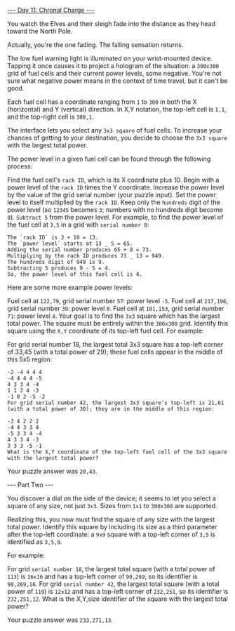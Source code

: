 [--- Day 11: Chronal Charge ---](https://adventofcode.com/2018/day/11)

You watch the Elves and their sleigh fade into the distance as they head toward the North Pole.

Actually, you're the one fading. The falling sensation returns.

The low fuel warning light is illuminated on your wrist-mounted device. Tapping it once causes it to project a hologram of the situation: a `300x300` grid of fuel cells and their current power levels, some negative. You're not sure what negative power means in the context of time travel, but it can't be good.

Each fuel cell has a coordinate ranging from `1` to `300` in both the X (horizontal) and Y (vertical) direction. In X,Y notation, the top-left cell is `1,1`, and the top-right cell is `300,1`.

The interface lets you select any `3x3 square` of fuel cells. To increase your chances of getting to your destination, you decide to choose the `3x3 square` with the largest total power.

The power level in a given fuel cell can be found through the following process:

Find the fuel cell's `rack ID`, which is its X coordinate plus 10.
Begin with a power level of the `rack ID` times the Y coordinate.
Increase the power level by the value of the grid serial number (your puzzle input).
Set the power level to itself multiplied by the `rack ID`.
Keep only the `hundreds` digit of the power level (so `12345` becomes `3`; numbers with no hundreds digit become `0`).
`Subtract 5` from the power level.
For example, to find the power level of the fuel cell at `3,5` in a grid with `serial number 8`:

```
The `rack ID` is 3 + 10 = 13.
The `power level` starts at 13 _ 5 = 65.
Adding the serial number produces 65 + 8 = 73.
Multiplying by the rack ID produces 73 _ 13 = 949.
The hundreds digit of 949 is 9.
Subtracting 5 produces 9 - 5 = 4.
So, the power level of this fuel cell is 4.
```

Here are some more example power levels:

Fuel cell at `122,79`, grid serial number `57`: power level `-5`.
Fuel cell at `217,196`, grid serial number `39`: power level `0`.
Fuel cell at `101,153`, grid serial number `71`: power level `4`.
Your goal is to find the `3x3` square which has the largest total power. The square must be entirely within the `300x300` grid. Identify this square using the `X,Y` coordinate of its top-left fuel cell. For example:

For grid serial number 18, the largest total 3x3 square has a top-left corner of 33,45 (with a total power of 29); these fuel cells appear in the middle of this 5x5 region:

```
-2 -4 4 4 4
-4 4 4 4 -5
4 3 3 4 -4
1 1 2 4 -3
-1 0 2 -5 -2
For grid serial number 42, the largest 3x3 square's top-left is 21,61 (with a total power of 30); they are in the middle of this region:

-3 4 2 2 2
-4 4 3 3 4
-5 3 3 4 -4
4 3 3 4 -3
3 3 3 -5 -1
What is the X,Y coordinate of the top-left fuel cell of the 3x3 square with the largest total power?
```

Your puzzle answer was `20,43`.

--- Part Two ---

You discover a dial on the side of the device; it seems to let you select a square of any size, not just `3x3`. Sizes from `1x1` to `300x300` are supported.

Realizing this, you now must find the square of any size with the largest total power. Identify this square by including its size as a third parameter after the top-left coordinate: a `9x9` square with a top-left corner of `3,5` is identified as `3,5,9`.

For example:

For grid `serial number 18`, the largest total square (with a total power of `113`) is `16x16` and has a top-left corner of `90,269`, so its identifier is `90,269,16`.
For grid `serial number 42`, the largest total square (with a total power of `119`) is `12x12` and has a top-left corner of `232,251`, so its identifier is `232,251,12`.
What is the X,Y,size identifier of the square with the largest total power?

Your puzzle answer was `233,271,13`.
